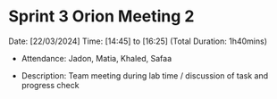 # Sprint 3 Orion Meeting 2 

Date: [22/03/2024]
Time: [14:45] to [16:25] (Total Duration: 1h40mins)

- Attendance: Jadon, Matia, Khaled, Safaa

- Description: Team meeting during lab time / discussion of task and progress check
